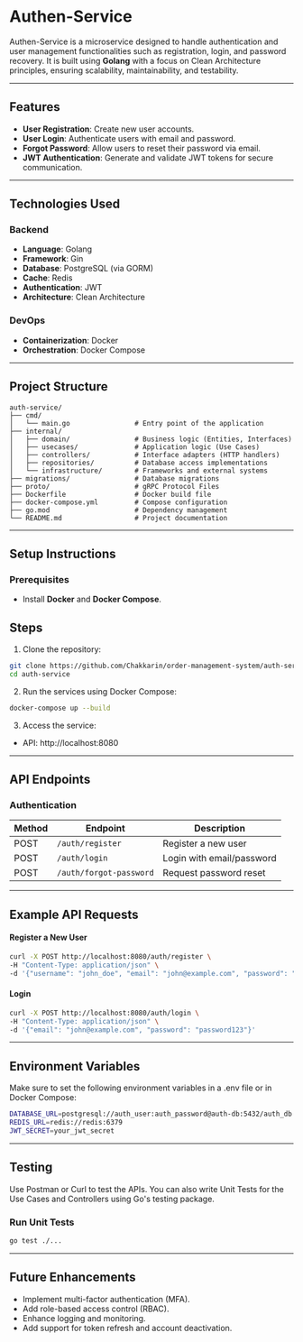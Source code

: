 # Authen-Service

Authen-Service is a microservice designed to handle authentication and user management functionalities such as registration, login, and password recovery. It is built using **Golang** with a focus on Clean Architecture principles, ensuring scalability, maintainability, and testability.

---

## Features

- **User Registration**: Create new user accounts.
- **User Login**: Authenticate users with email and password.
- **Forgot Password**: Allow users to reset their password via email.
- **JWT Authentication**: Generate and validate JWT tokens for secure communication.

---

## Technologies Used

### Backend
- **Language**: Golang
- **Framework**: Gin
- **Database**: PostgreSQL (via GORM)
- **Cache**: Redis
- **Authentication**: JWT
- **Architecture**: Clean Architecture

### DevOps
- **Containerization**: Docker
- **Orchestration**: Docker Compose

---

## Project Structure

```plaintext
auth-service/
├── cmd/
│   └── main.go                # Entry point of the application
├── internal/
│   ├── domain/                # Business logic (Entities, Interfaces)
│   ├── usecases/              # Application logic (Use Cases)
│   ├── controllers/           # Interface adapters (HTTP handlers)
│   ├── repositories/          # Database access implementations
│   └── infrastructure/        # Frameworks and external systems
├── migrations/                # Database migrations
├── proto/                     # gRPC Protocol Files
├── Dockerfile                 # Docker build file
├── docker-compose.yml         # Compose configuration
├── go.mod                     # Dependency management
└── README.md                  # Project documentation
```
---

## Setup Instructions

### Prerequisites

- Install **Docker** and **Docker Compose**.

## Steps

1. Clone the repository:
```bash
git clone https://github.com/Chakkarin/order-management-system/auth-service.git
cd auth-service
```

2. Run the services using Docker Compose:
```bash
docker-compose up --build
```

3. Access the service:
- API: http://localhost:8080

---

## API Endpoints

### Authentication
| Method | Endpoint                | Description                 |
|--------|-------------------------|-----------------------------|
| POST   | `/auth/register`        | Register a new user         |
| POST   | `/auth/login`           | Login with email/password   |
| POST   | `/auth/forgot-password` | Request password reset      |

---

## Example API Requests

#### Register a New User
```bash
curl -X POST http://localhost:8080/auth/register \
-H "Content-Type: application/json" \
-d '{"username": "john_doe", "email": "john@example.com", "password": "password123"}'
```

#### Login
```bash
curl -X POST http://localhost:8080/auth/login \
-H "Content-Type: application/json" \
-d '{"email": "john@example.com", "password": "password123"}'
```

---

## Environment Variables

Make sure to set the following environment variables in a .env file or in Docker Compose:

```bash
DATABASE_URL=postgresql://auth_user:auth_password@auth-db:5432/auth_db
REDIS_URL=redis://redis:6379
JWT_SECRET=your_jwt_secret
```

---

## Testing
Use Postman or Curl to test the APIs. You can also write Unit Tests for the Use Cases and Controllers using Go's testing package.

### Run Unit Tests
```bash
go test ./...
```

---

## Future Enhancements

- Implement multi-factor authentication (MFA).
- Add role-based access control (RBAC).
- Enhance logging and monitoring.
- Add support for token refresh and account deactivation.